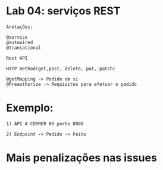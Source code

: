 # Lab 04: serviços REST 

```
Anotações:

@service 
@autowired
@transational
```

```
Rest API

HTTP method(get,post, delete, put, patch) 

@getMapping -> Pedido em si
@Preauthorize -> Requisitos para efetuar o pedido
```

# Exemplo: 

```
1) API A CORRER NO porto 8080

2) Endpoint -> Pedido -> Feito
```

# Mais penalizações nas issues
